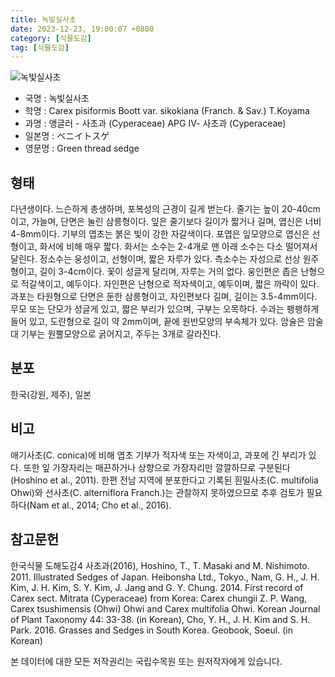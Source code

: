 ```yaml
---
title: 녹빛실사초
date: 2023-12-23, 19:00:07 +0800
category: [식물도감]
tag: [식물도감]
---
```




![녹빛실사초](http://www.nature.go.kr/fileUpload/plants/basic/Cyperaceae/Carex/4829/1_th2.JPG)
- 국명 : 녹빛실사초
- 학명 : Carex pisiformis Boott var. sikokiana (Franch. & Sav.) T.Koyama
- 과명 : 앵글러 - 사초과 (Cyperaceae) APG Ⅳ- 사초과 (Cyperaceae)
- 일본명 : ベニイトスゲ
- 영문명 : Green thread sedge


## 형태
다년생이다. 느슨하게 총생하며, 포복성의 근경이 길게 벋는다. 줄기는 높이 20-40cm이고, 가늘며, 단면은 눌린 삼릉형이다. 잎은 줄기보다 길이가 짧거나 길며, 엽신은 너비 4-8mm이다. 기부의 엽초는 붉은 빛이 강한 자갈색이다. 포엽은 잎모양으로 엽신은 선형이고, 화서에 비해 매우 짧다. 화서는 소수는 2-4개로 맨 아래 소수는 다소 떨어져서 달린다. 정소수는 웅성이고, 선형이며, 짧은 자루가 있다. 측소수는 자성으로 선상 원주형이고, 길이 3-4cm이다. 꽃이 성글게 달리며, 자루는 거의 없다. 웅인편은 좁은 난형으로 적갈색이고, 예두이다. 자인편은 난형으로 적자색이고, 예두이며, 짧은 까락이 있다. 과포는 타원형으로 단면은 둔한 삼릉형이고, 자인편보다 길며, 길이는 3.5-4mm이다. 무모 또는 단모가 성글게 있고, 짧은 부리가 있으며, 구부는 오목하다. 수과는 팽팽하게 들어 있고, 도란형으로 길이 약 2mm이며, 끝에 원반모양의 부속체가 있다. 암술은 암술대 기부는 원뿔모양으로 굵어지고, 주두는 3개로 갈라진다.
## 분포
한국(강원, 제주), 일본
## 비고
애기사초(C. conica)에 비해 엽초 기부가 적자색 또는 자색이고, 과포에 긴 부리가 있다. 또한 잎 가장자리는 매끈하거나 상향으로 가장자리만 깔깔하므로 구분된다(Hoshino et al., 2011). 한편 전남 지역에 분포한다고 기록된 흰밀사초(C. multifolia Ohwi)와 선사초(C. alterniflora Franch.)는 관찰하지 못하였으므로 추후 검토가 필요하다(Nam et al., 2014; Cho et al., 2016).
## 참고문헌
한국식물 도해도감4 사초과(2016), Hoshino, T., T. Masaki and M. Nishimoto. 2011. Illustrated Sedges of Japan. Heibonsha Ltd., Tokyo., Nam, G. H., J. H. Kim, J. H. Kim, S. Y. Kim, J. Jang and G. Y. Chung. 2014. First record of Carex sect. Mitrata (Cyperaceae) from Korea: Carex chungii Z. P. Wang, Carex tsushimensis (Ohwi) Ohwi and Carex multifolia Ohwi. Korean Journal of Plant Taxonomy 44: 33-38. (in Korean), Cho, Y. H., J. H. Kim and S. H. Park. 2016. Grasses and Sedges in South Korea. Geobook, Soeul. (in Korean)






본 데이터에 대한 모든 저작권리는 국립수목원 또는 원저작자에게 있습니다.
